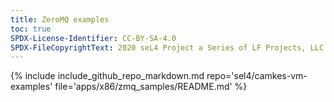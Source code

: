 ```yaml
---
title: ZeroMQ examples
toc: true
SPDX-License-Identifier: CC-BY-SA-4.0
SPDX-FileCopyrightText: 2020 seL4 Project a Series of LF Projects, LLC.
---
```


{% include include_github_repo_markdown.md repo='sel4/camkes-vm-examples' file='apps/x86/zmq_samples/README.md' %}
